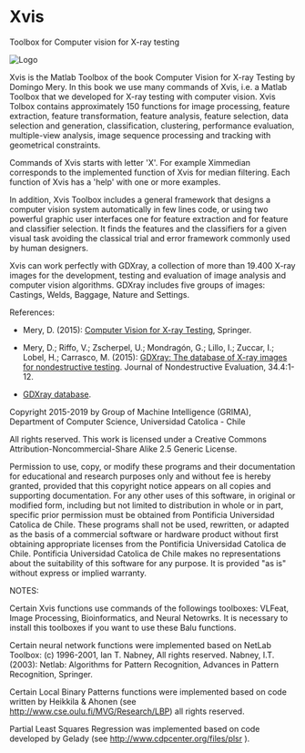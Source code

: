 # Xvis
Toolbox for Computer vision for X-ray testing 


![Logo](https://github.com/domingomery/Xvis/blob/master/logo.jpg)


Xvis is the Matlab Toolbox of the book Computer Vision for X-ray Testing by Domingo Mery. In this book we use many commands of Xvis, i.e. a Matlab Toolbox that we developed for X-ray testing with computer vision. Xvis Tolbox contains approximately 150 functions for image processing, feature extraction, feature transformation, feature analysis, feature selection, data selection and generation, classification, clustering, performance evaluation, multiple-view analysis, image sequence processing and tracking with geometrical constraints. 

Commands of Xvis starts with letter 'X'. For example Ximmedian corresponds to the implemented function of Xvis for median filtering. Each function of Xvis has a 'help' with one or more examples.

In addition, Xvis Toolbox includes a general framework that designs a computer vision system automatically in few lines code, or using two powerful graphic user interfaces one for feature extraction and for feature and classifier selection. It finds the features and the classifiers for a given visual task avoiding the classical trial and error framework commonly used by human designers.

Xvis can work perfectly with GDXray, a collection of more than 19.400 X-ray images for the development, testing and evaluation of image analysis and computer vision algorithms. GDXray includes five groups of images: Castings, Welds, Baggage, Nature and Settings.

References:
- Mery, D. (2015): [Computer Vision for X-ray Testing](http://dmery.ing.puc.cl/index.php/book/), Springer.

- Mery, D.; Riffo, V.; Zscherpel, U.; Mondragón, G.; Lillo, I.; Zuccar, I.; Lobel, H.; Carrasco, M. (2015): [GDXray: The database of X-ray images for nondestructive testing](http://dmery.sitios.ing.uc.cl/Prints/ISI-Journals/2015-JNDE-GDXray.pdf). Journal of Nondestructive Evaluation, 34.4:1-12.

- [GDXray database](http://dmery.ing.puc.cl/index.php/material/gdxray/).



Copyright 2015-2019 by Group of Machine Intelligence (GRIMA), Department of Computer Science, Universidad Catolica - Chile

All rights reserved. This work is licensed under a Creative Commons Attribution-Noncommercial-Share Alike 2.5 Generic License.
  
Permission to use, copy, or modify these programs and their documentation for educational and research purposes only and without fee is hereby granted, provided that this copyright notice appears on all copies and supporting documentation.  For any other uses of this software, in original or modified form, including but not limited to distribution in whole or in part, specific prior permission must be obtained from Pontificia Universidad Catolica de Chile.  These programs shall not be used, rewritten, or adapted as the basis of a commercial software or hardware product without first obtaining appropriate licenses from the Pontificia Universidad Catolica de Chile.  Pontificia Universidad Catolica de Chile makes no representations about the suitability of this software for any purpose.  It is provided "as is" without express or implied warranty.


NOTES:

Certain Xvis functions use commands of the followings toolboxes: VLFeat, Image Processing, Bioinformatics, and Neural Netowrks. It is necessary to install this toolboxes if you want to use these Balu functions.

Certain neural network functions were implemented based on NetLab Toolbox:  (c) 1996-2001, Ian T. Nabney, All rights reserved. Nabney, I.T. (2003): Netlab: Algorithms for Pattern Recognition, Advances in Pattern Recognition, Springer.

Certain Local Binary Patterns functions were implemented based on code written by Heikkila & Ahonen (see http://www.cse.oulu.fi/MVG/Research/LBP) all rights reserved.

Partial Least Squares Regression was implemented based on code developed by Gelady (see http://www.cdpcenter.org/files/plsr ).


